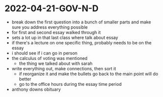 # 2022-04-21-GOV-N-D
- break down the first question into a bunch of smaller parts and make sure you address everything possible
- for first and second essay walked through it 
- sets a lot up in that last class where talk about essay
- if there's a lecture on one specific thing, probably needs to be on the essay 
- i should see if i can go in person
- the calculus of voting was mentioned
  - the thing we talked about with sarah 
- write everything out, make connections, then sort it
  - if reorganize it and make the bullets go back to the main point will do better
  - go to the office hours during the essay time period
- anthony downs obituary
